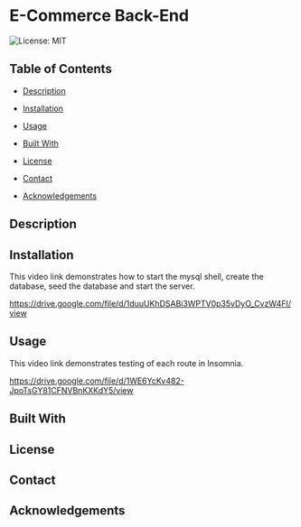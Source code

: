 # E-Commerce Back-End

![License: MIT](https://img.shields.io/badge/License-MIT-yellow.svg)

## Table of Contents

- [Description](#description)

- [Installation](#installation)

- [Usage](#usage)

- [Built With](#built-with)

- [License](#license)

- [Contact](#contact)

- [Acknowledgements](#acknowledgements)

## Description

## Installation



This video link demonstrates how to start the mysql shell, create the database, seed the database and start the server.

https://drive.google.com/file/d/1duuUKhDSABi3WPTV0p35vDyO_CvzW4FI/view

## Usage

This video link demonstrates testing of each route in Insomnia.

https://drive.google.com/file/d/1WE6YcKv482-JpoTsGY81CFNVBnKXKdY5/view

## Built With

## License

## Contact

## Acknowledgements